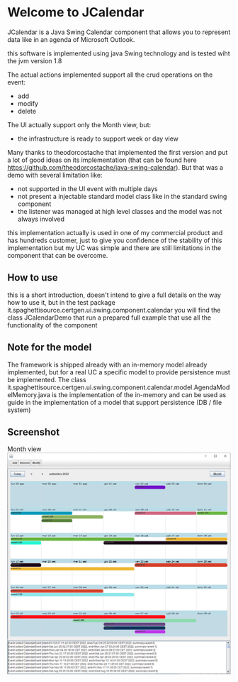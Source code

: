 # Welcome to JCalendar
JCalendar is a Java Swing Calendar component that allows you to represent data like in an agenda of Microsoft Outlook.

this software is implemented using java Swing technology and is tested wiht the jvm version 1.8
  
The actual actions implemented support all the crud operations on the event:
- add
- modify
- delete 

The UI actually support only the Month view, but:
 - the infrastructure is ready to support week or day view

Many thanks to theodorcostache that implemented the first version and put a lot of good ideas on its implementation (that can be found here https://github.com/theodorcostache/java-swing-calendar).
But that was a demo with several limitation like:
 - not supported in the UI event with multiple days 
 - not present a injectable standard model class like in the standard swing component
 - the listener was managed at high level classes and the model was not always involved
 
 this implementation actually is used in one of my commercial product and has hundreds customer, just to give you confidence of the stability of this implementation
 but my UC was simple and there are still limitations in the component that can be overcome.

## How to use
this is a short introduction, doesn't intend to give a full details on the way how to use it, 
but in the test package it.spaghettisource.certgen.ui.swing.component.calendar
you will find the class JCalendarDemo that run a prepared full example that use all the functionality of the component

## Note for the model
The framework is shipped already with an in-memory model already implemented, but for a real UC a specific model to provide persistence must be implemented.
The class it.spaghettisource.certgen.ui.swing.component.calendar.model.AgendaModelMemory.java is the implementation of the in-memory and can be used as guide in the implementation of a model that support persistence (DB / file system)
 
 ## Screenshot
 Month view
<img src="https://github.com/alesky78/JCalendar/blob/main/screenshot/month-view.png">

 
